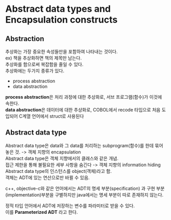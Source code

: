 # Abstract data types and Encapsulation constructs

## Abstraction
추상화는 가장 중요한 속성들만을 포함하여 나타내는 것이다.  
ex) 책을 추상화하면 책의 제목만 남는다.  
추상화를 함으로써 복잡함을 줄일 수 있다.  
추상화에는 두가지 종류가 있다.  

- process abstraction
- data abstraction

**process abstraction**은 처리 과정에 대한 추상화로, 서브 프로그램(함수)가 이것에 속한다.  
**data abstraction**은 데이터에 대한 추상화로, COBOL에서 recode 타입으로 처음 도입되어 C계열 언어에서 struct로 사용된다

## Abstract data type
Abstract data type은 data와 그 data를 처리하는 subprogram(함수)를 한데 묶어놓은 것. -> 객체 지향의 encapsulation  
Abstract data type은 객체 지향에서의 클래스와 같은 개념.  
접근 제한을 통해 불필요한 세부 사항을 숨긴다 -> 객체 지향의 information hiding  
Abstract data type의 인스턴스를 object(객체)라고 함.  
객체는 ADT에 있는 연산으로만 바뀔 수 있음.  

c++, objective-c와 같은 언어에서는 ADT의 명세 부분(specification) 과 구현 부분(implementation)부분을 구별하지만 java에서는 명세 부분이 따로 존재하지 않는다.  

정적 타입 언어에서 ADT에 저장하는 변수를 파라미터로 받을 수 있다.  
이를 **Parameterized ADT** 라고 한다.  
